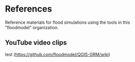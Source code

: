 # References
Reference materials for flood simulations using the tools in this "floodmodel" organization.

## YouTube video clips
   test (https://github.com/floodmodel/QGIS-GRM/wiki)
